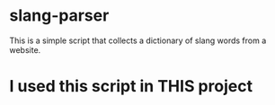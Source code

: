 # slang-parser
 
This is a simple script that collects a dictionary of slang words from a website.

I used this script in THIS project
=============
